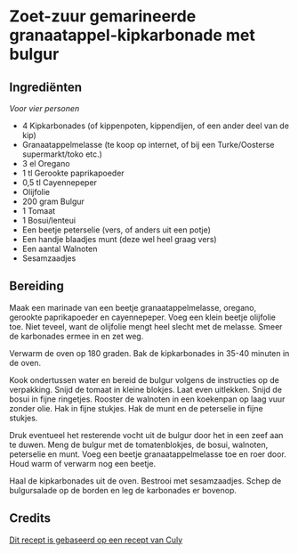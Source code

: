 # Zoet-zuur gemarineerde granaatappel-kipkarbonade met bulgur
## Ingrediënten
_Voor vier personen_

- 4 Kipkarbonades (of kippenpoten, kippendijen, of een ander deel van de kip)
- Granaatappelmelasse (te koop op internet, of bij een Turke/Oosterse supermarkt/toko etc.)
- 3 el Oregano
- 1 tl Gerookte paprikapoeder
- 0,5 tl Cayennepeper
- Olijfolie
- 200 gram Bulgur
- 1 Tomaat
- 1 Bosui/lenteui
- Een beetje peterselie (vers, of anders uit een potje)
- Een handje blaadjes munt (deze wel heel graag vers)
- Een aantal Walnoten
- Sesamzaadjes

## Bereiding
Maak een marinade van een beetje granaatappelmelasse, oregano, gerookte paprikapoeder en cayennepeper. Voeg een klein beetje olijfolie toe. Niet teveel, want de olijfolie mengt heel slecht met de melasse. Smeer de karbonades ermee in en zet weg.

Verwarm de oven op 180 graden. Bak de kipkarbonades in 35-40 minuten in de oven.

Kook ondertussen water en bereid de bulgur volgens de instructies op de verpakking. Snijd de tomaat in kleine blokjes. Laat even uitlekken. Snijd de bosui in fijne ringetjes. Rooster de walnoten in een koekenpan op laag vuur zonder olie. Hak in fijne stukjes. Hak de munt en de peterselie in fijne stukjes.

Druk eventueel het resterende vocht uit de bulgur door het in een zeef aan te duwen. Meng de bulgur met de tomatenblokjes, de bosui, walnoten, peterselie en munt. Voeg een beetje granaatappelmelasse toe en roer door. Houd warm of verwarm nog een beetje.

Haal de kipkarbonades uit de oven. Bestrooi met sesamzaadjes. Schep de bulgursalade op de borden en leg de karbonades er bovenop.

## Credits
[Dit recept is gebaseerd op een recept van Culy](http://www.culy.nl/recepten/culy-homemade-krokante-kip-met-granaatappelsiroop/)
